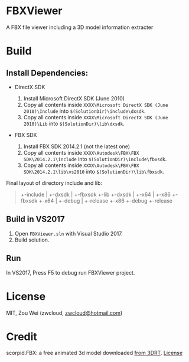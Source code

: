 # FBXViewer
A FBX file viewer including a 3D model information extracter

# Build

## Install Dependencies:

* DirectX SDK
  1. Install Microsoft DirectX SDK (June 2010)
  2. Copy all contents inside `XXXX\Microsoft DirectX SDK (June 2010)\Include` into `$(SolutionDir)\include\dxsdk`.
  3. Copy all contents inside `XXXX\Microsoft DirectX SDK (June 2010)\Lib` into `$(SolutionDir)\lib\dxsdk`.

* FBX SDK
  1. Install FBX SDK 2014.2.1 (not the latest one)
  2. Copy all contents inside `XXXX\Autodesk\FBX\FBX SDK\2014.2.1\include` into `$(SolutionDir)\include\fbxsdk`.
  3. Copy all contents inside `XXXX\Autodesk\FBX\FBX SDK\2014.2.1\lib\vs2010` into `$(SolutionDir)\lib\fbxsdk`.

Final layout of directory include and lib:

> +-include
> |  +-dxsdk
> |  +-fbxsdk
> +-lib
>     +-dxsdk
>     |  +-x64
>     |  +-x86
>     +-fbxsdk
>         +-x64
>         |  +-debug
>         |  +-release
>         +-x86
>             +-debug
>             +-release

## Build in VS2017
1. Open `FBXViewer.sln` with Visual Studio 2017.
2. Build solution.

## Run
In VS2017, Press F5 to debug run FBXViewer project.

# License
MIT, Zou Wei (zwcloud, zwcloud@hotmail.com)

# Credit
scorpid.FBX: a free animated 3d model downloaded [from 3DRT](https://3drt.com/store/characters/scorpid-monster.html). [License](http://3drt.com/store/terms-of-use-license.html)
